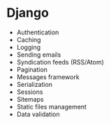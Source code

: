 # Django

* Authentication
* Caching
* Logging
* Sending emails
* Syndication feeds (RSS/Atom)
* Pagination
* Messages framework
* Serialization
* Sessions
* Sitemaps
* Static files management
* Data validation

